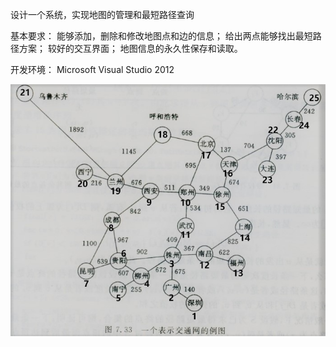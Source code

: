 设计一个系统，实现地图的管理和最短路径查询 

基本要求： 
能够添加，删除和修改地图点和边的信息； 
给出两点能够找出最短路径方案； 
较好的交互界面； 
地图信息的永久性保存和读取。

开发环境：
Microsoft Visual Studio 2012

![Image text](https://raw.githubusercontent.com/KinsonWong/Dijkstra-Map/master/1.jpg)
